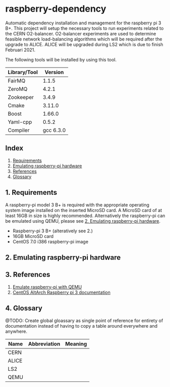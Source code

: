 # raspberry-dependency
Automatic dependency installation and management for the raspberry pi 3 B+. This project will setup the necessary tools to run experiments related to the CERN O2-balancer. O2-balancer experiments are used to determine feasible network load-balancing algorithms which will be required after the upgrade to ALICE. ALICE will be upgraded during LS2 which is due to finish Februari 2021.

The following tools will be installed by using this tool.
  
| Library/Tool | Version    |
|--------------|------------|
| FairMQ       | 1.1.5      |
| ZeroMQ       | 4.2.1      |
| Zookeeper    | 3.4.9      |
| Cmake        | 3.11.0     |
| Boost        | 1.66.0     |
| Yaml-cpp     | 0.5.2      |
| Compiler     | gcc 6.3.0  |

## Index

1. [Requirements]()
2. [Emulating raspberry-pi hardware]()
3. [References]()
4. [Glossary]()

## 1. Requirements
A raspberry-pi model 3 B+ is required with the appropriate operating system image installed on the inserted MicroSD card. A MicroSD card of at least 16GB in size is highly recommended. Alternatively the raspberry-pi can be emulated using QEMU, please see [2. Emulating raspberry-pi hardware]().


* Raspberry-pi 3 B+ (alteratively see 2.)
* 16GB MicroSD card
* CentOS 7.0 i386 raspberry-pi image

## 2. Emulating raspberry-pi hardware

## 3. References

1. [Emulate raspberry-pi with QEMU](https://azeria-labs.com/emulate-raspberry-pi-with-qemu/)
2. [CentOS AltArch Raspberry pi 3 documentation](https://wiki.centos.org/SpecialInterestGroup/AltArch/Arm32/RaspberryPi3)

## 4. Glossary

@TODO: Create global gloassary as single point of reference for entirety of documentation instead of having to copy a table around everywhere and anywhere.

| Name  | Abbreviation  | Meaning |
|-------|---------------|---------|
| CERN  |               |         |
| ALICE |               |         |
| LS2   |               |         |
| QEMU  |               |         |

